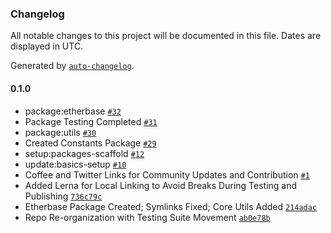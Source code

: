 ### Changelog

All notable changes to this project will be documented in this file. Dates are displayed in UTC.

Generated by [`auto-changelog`](https://github.com/CookPete/auto-changelog).

#### 0.1.0

- package:etherbase [`#32`](https://github.com/Dirt-Road-Development/skale.js/pull/32)
- Package Testing Completed [`#31`](https://github.com/Dirt-Road-Development/skale.js/pull/31)
- package:utils [`#30`](https://github.com/Dirt-Road-Development/skale.js/pull/30)
- Created Constants Package [`#29`](https://github.com/Dirt-Road-Development/skale.js/pull/29)
- setup:packages-scaffold [`#12`](https://github.com/Dirt-Road-Development/skale.js/pull/12)
- update:basics-setup [`#10`](https://github.com/Dirt-Road-Development/skale.js/pull/10)
- Coffee and Twitter Links for Community Updates and Contribution [`#1`](https://github.com/Dirt-Road-Development/skale.js/pull/1)
- Added Lerna for Local Linking to Avoid Breaks During Testing and Publishing [`736c79c`](https://github.com/Dirt-Road-Development/skale.js/commit/736c79c585198934335b23112a26800e95f8825e)
- Etherbase Package Created; Symlinks Fixed; Core Utils Added [`214adac`](https://github.com/Dirt-Road-Development/skale.js/commit/214adac9f0f615f5ad2c75c8392a12dc838d99f5)
- Repo Re-organization with Testing Suite Movement [`ab0e78b`](https://github.com/Dirt-Road-Development/skale.js/commit/ab0e78b7ff461c9294c92edd8b206f9c60e7febb)
